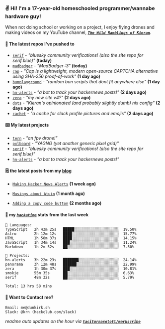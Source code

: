 ### ✌️ Hi! I'm a 17-year-old homeschooled programmer/wannabe hardware guy!

When not doing school or working on a project, I enjoy flying drones and making videos on my YouTube channel, [**_`The Wild Ramblings of Kieran`_**](https://youtube.com/@kieran.rambles).

#### 👷 The latest repos I've pushed to

- [`serif`](https://github.com/taciturnaxolotl/serif) - _"bluesky community verifications! (also the site repo for serif.blue)"_ **(today)**
- [`madbadger`](https://github.com/taciturnaxolotl/madbadger) - _"MadBadger :3"_ **(today)**
- [`cap`](https://github.com/tiagorangel1/cap) - _"Cap is a lightweight, modern open-source CAPTCHA alternative using SHA-256 proof-of-work"_ **(1 day ago)**
- [`bunplayground`](https://github.com/taciturnaxolotl/bunplayground) - _"random bun scripts that dont fit anywhere else"_ **(1 day ago)**
- [`hn-alerts`](https://github.com/taciturnaxolotl/hn-alerts) - _"a bot to track your hackernews posts!"_ **(2 days ago)**
- [`zera`](https://github.com/taciturnaxolotl/zera) - _"my new site v4?"_ **(2 days ago)**
- [`dots`](https://github.com/taciturnaxolotl/dots) - _"Kieran's opinionated (and probably slightly dumb) nix config"_ **(2 days ago)**
- [`cachet`](https://github.com/taciturnaxolotl/cachet) - _"a cache for slack profile pictures and emojis"_ **(2 days ago)**

#### ⌨️ My latest projects

- [`tern`](https://github.com/taciturnaxolotl/tern) - _"an fpv drone!"_
- [`pxlboard`](https://github.com/taciturnaxolotl/pxlboard) - _"YAGNG (yet another generic pixel grid)"_
- [`serif`](https://github.com/taciturnaxolotl/serif) - _"bluesky community verifications! (also the site repo for serif.blue)"_
- [`hn-alerts`](https://github.com/taciturnaxolotl/hn-alerts) - _"a bot to track your hackernews posts!"_

#### 🗒️ the latest posts from my [blog](https://dunkirk.sh)

- [`Making Hacker News Alerts`](https://dunkirk.sh/blog/hn-alerts/) **(1 week ago)**

- [`Musings about Atuin`](https://dunkirk.sh/blog/atuin/) **(1 month ago)**

- [`Adding a copy code button`](https://dunkirk.sh/blog/adding-a-copy-button/) **(2 months ago)**



#### 📡 my [_`hackatime`_](https://waka.hackclub.com) stats from the last week

```text
💾 Languages:
TypeScript   2h 43m 25s   █████░░░░░░░░░░░░░░░░░░░░  19.50%
Astro        2h 12m 12s   ████░░░░░░░░░░░░░░░░░░░░░  15.77%
HTML         1h 58m 37s   ████░░░░░░░░░░░░░░░░░░░░░  14.15%
JavaScript   1h 34m 14s   ███░░░░░░░░░░░░░░░░░░░░░░  11.24%
Markdown     1h 2m 52s    ██░░░░░░░░░░░░░░░░░░░░░░░  7.50%

💼 Projects:
hn-alerts    3h 22m 23s   ███████░░░░░░░░░░░░░░░░░░  24.14%
panorama     3h 12m 48s   ██████░░░░░░░░░░░░░░░░░░░  22.99%
zera         1h 30m 37s   ███░░░░░░░░░░░░░░░░░░░░░░  10.81%
smokie       55m 35s      ██░░░░░░░░░░░░░░░░░░░░░░░  6.63%
serif        48m 32s      ██░░░░░░░░░░░░░░░░░░░░░░░  5.79%

Total: 13 hrs 58 mins
```

#### 📮 Want to Contact me?

```text
Email: me@dunkirk.sh
Slack: @krn (hackclub.com/slack)
```

_readme auto updates on the hour via [**`taciturnaxolotl/markscribe`**](https://github.com/taciturnaxolotl/markscribe)_
